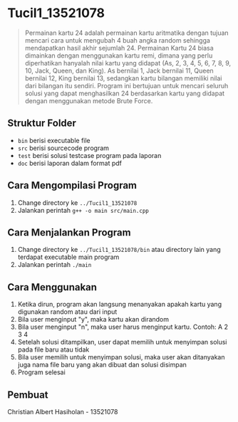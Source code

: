 # Tucil1_13521078
> Permainan kartu 24 adalah permainan kartu aritmatika dengan tujuan mencari cara untuk mengubah 4 buah angka random sehingga mendapatkan hasil akhir sejumlah 24. Permainan Kartu 24 biasa dimainkan dengan menggunakan kartu remi, dimana yang perlu diperhatikan hanyalah nilai kartu yang didapat (As, 2, 3, 4, 5, 6, 7, 8, 9, 10, Jack, Queen, dan King). As bernilai 1, Jack bernilai 11, Queen bernilai 12, King bernilai 13, sedangkan kartu bilangan memiliki nilai dari bilangan itu sendiri. Program ini bertujuan untuk mencari seluruh solusi yang dapat menghasilkan 24 berdasarkan kartu yang didapat dengan menggunakan metode Brute Force.

## Struktur Folder
- `bin` berisi executable file
- `src` berisi sourcecode program
- `test` berisi solusi testcase program pada laporan
- `doc` berisi laporan dalam format pdf

## Cara Mengompilasi Program
1. Change directory ke `../Tucil1_13521078`
2. Jalankan perintah `g++ -o main src/main.cpp`

## Cara Menjalankan Program
1. Change directory ke `../Tucil1_13521078/bin` atau directory lain yang terdapat executable main program
2. Jalankan perintah `./main`

## Cara Menggunakan
1. Ketika dirun, program akan langsung menanyakan apakah kartu yang digunakan random atau dari input
2. Bila user menginput "y", maka kartu akan dirandom
3. Bila user menginput "n", maka user harus menginput kartu. Contoh: A 2 3 4
4. Setelah solusi ditampilkan, user dapat memilih untuk menyimpan solusi pada file baru atau tidak
5. Bila user memilih untuk menyimpan solusi, maka user akan ditanyakan juga nama file baru yang akan dibuat dan solusi disimpan
6. Program selesai

## Pembuat
Christian Albert Hasiholan - 13521078
